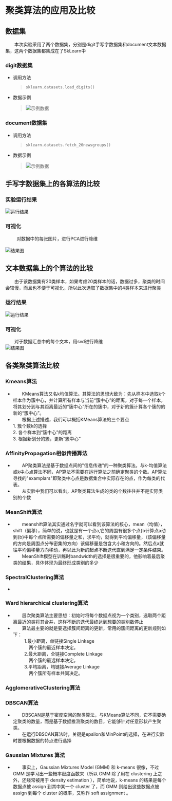 # 聚类算法的应用及比较
## 数据集
&ensp;&ensp;&ensp;&ensp;本次实验采用了两个数据集，分别是digit手写字数据集和document文本数据集，这两个数据集都集成在了SkLearn中
### digit数据集
* 调用方法
  > `sklearn.datasets.load_digits()`
* 数据示例
  > ![示例数据](pic/digit_sample.jpg)
### document数据集
* 调用方法
  >`sklearn.datasets.fetch_20newsgroups()`
* 数据示例
  > ![示例数据](pic/doc_sample.jpg)
## 手写字数据集上的各算法的比较
### 实验运行结果
![运行结果](pic/result_digit.jpg)
### 可视化
&ensp;&ensp;&ensp;&ensp;&ensp;对数据中的每张图片，进行PCA进行降维<br>                  
![结果图](pic/digit.jpg)
## 文本数据集上的个算法的比较
&ensp;&ensp;&ensp;&ensp;由于该数据集有20类样本，如果考虑20类样本的话，数据过多，聚类的时间会较慢，而且也不便于可视化，所以此次选取了数据集中的4类样本来进行聚类
### 运行结果
![运行结果](pic/result_doc.jpg)
### 可视化
&ensp;&ensp;&ensp;&ensp;对于数据汇总中的每个文本，用svd进行降维<br>
![结果图](pic/document.jpg)
## 各类聚类算法比较
### Kmeans算法
*    &ensp;&ensp;&ensp;&ensp;KMeans算法又名k均值算法。其算法的思想大致为：先从样本中选取k个样本作为簇中心，并计算所有样本与当前“簇中心”的距离，对于每一个样本，将其划分到与其距离最近的“簇中心”所在的簇中，对于新的簇计算各个簇的的新的“簇中心”。
*    &ensp;&ensp;&ensp;&ensp;根据上述描述，我们可以概括KMeans算法的三个要点<br>
    1. 簇个数k的选择<br>
    2. 各个样本到“簇中心”的距离<br>
    3. 根据新划分的簇，更新“簇中心”
### AffinityPropagation相似传播算法
*    &ensp;&ensp;&ensp;&ensp;AP聚类算法是基于数据点间的"信息传递"的一种聚类算法。与k-均值算法或k中心点算法不同，AP算法不需要在运行算法之前确定聚类的个数。AP算法寻找的"examplars"即聚类中心点是数据集合中实际存在的点，作为每类的代表。
*    &ensp;&ensp;&ensp;&ensp;从实验中我们可以看出，AP聚类算法生成的类的个数往往并不是实际类别的个数
### MeanShift算法
*    &ensp;&ensp;&ensp;&ensp;meanshift算法其实通过名字就可以看到该算法的核心，mean（均值），shift（偏移），简单的说，也就是有一个点a,它的周围有很多个点{b计算点a动到{b}中每个点所需要的偏移量之和，求平均，就得到平均偏移量，（该偏移量的方向是周围点分布密集的方向）该偏移量是包含大小和方向的。然后点a就往平均偏移量方向移动，再以此为新的起点不断迭代直到满足一定条件结束。
*    &ensp;&ensp;&ensp;&ensp;MeanShift模型在训练时bandwidth的选择是很重要的，他影响着最后聚类的结果，具体体现为最终形成类别的多少
### SpectralClustering算法
*    
### Ward hierarchical clustering算法
*    &ensp;&ensp;&ensp;&ensp;层次聚类算法主要思想：初始时将每个数据点视为一个类别，选取两个距离最近的类将其合并，这样不断的迭代最终达到想要的类别数停止
*    &ensp;&ensp;&ensp;&ensp;算法最主要的就是要选择簇间距离的更新，常用的簇间距离的更新规则如下：<br>
      &ensp;&ensp;&ensp;&ensp;&ensp;1.最小距离，单链接Single Linkage <br>
        &ensp;&ensp;&ensp;&ensp;&ensp;&ensp;&ensp;两个簇的最近样本决定。<br> 
      &ensp;&ensp;&ensp;&ensp;&ensp;2.最大距离，全链接Complete Linkage <br>
        &ensp;&ensp;&ensp;&ensp;&ensp;&ensp;&ensp;两个簇的最远样本决定。 <br>
      &ensp;&ensp;&ensp;&ensp;&ensp;3.平均距离，均链接Average Linkage<br>
        &ensp;&ensp;&ensp;&ensp;&ensp;&ensp;&ensp;两个簇所有样本共同决定。 
### AgglomerativeClustering算法
### DBSCAN算法
*    &ensp;&ensp;&ensp;&ensp;DBSCAN是基于密度空间的聚类算法，与KMeans算法不同，它不需要确定聚类的数量，而是基于数据推测聚类的数目，它能够针对任意形状产生聚类。
*    &ensp;&ensp;&ensp;&ensp;在运行DBSCAN算法时，关键是epsilon和MinPoint的选择，在进行实验时要根据数据的特点进行选择
### Gaussian Mixtures 算法
*    &ensp;&ensp;&ensp;&ensp;事实上，Gaussian Mixtures Model (GMM) 和 k-means 很像，不过 GMM 是学习出一些概率密度函数来（所以 GMM 除了用在 clustering 上之外，还经常被用于 density estimation ），简单地说，k-means 的结果是每个数据点被 assign 到其中某一个 cluster 了，而 GMM 则给出这些数据点被 assign 到每个 cluster 的概率，又称作 soft assignment 。
